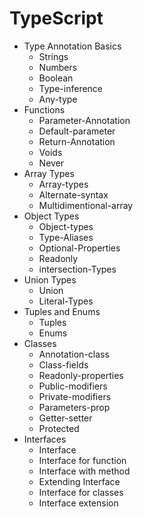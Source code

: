 <h1>TypeScript</h1>
<ul>
    <li>Type Annotation Basics
        <ul>
            <li>Strings</li>
            <li>Numbers</li>
            <li>Boolean</li>
            <li>Type-inference</li>
            <li>Any-type</li>
        </ul>
    </li>
    <li>Functions
        <ul>
            <li>Parameter-Annotation</li>
            <li>Default-parameter</li>
            <li>Return-Annotation</li>
            <li>Voids</li>
            <li>Never</li>
        </ul>
    </li>
    <li>Array Types
        <ul>
            <li>Array-types</li>
            <li>Alternate-syntax</li>
            <li>Multidimentional-array</li>
        </ul>
    </li>
    <li>Object Types
        <ul>
            <li>Object-types</li>
            <li>Type-Aliases</li>
            <li>Optional-Properties</li>
            <li>Readonly</li>
            <li>intersection-Types</li>
        </ul>
    </li>
    <li>Union Types
        <ul>
            <li>Union</li>
            <li>Literal-Types</li>
        </ul>
    </li>
    <li>Tuples and Enums
        <ul>
            <li>Tuples</li>
            <li>Enums</li>
        </ul>
    </li>
    <li>Classes
        <ul>
            <li>Annotation-class</li>
            <li>Class-fields</li>
            <li>Readonly-properties</li>
            <li>Public-modifiers</li>
            <li>Private-modifiers</li>
            <li>Parameters-prop</li>
            <li>Getter-setter</li>
            <li>Protected</li>
        </ul>
    </li>
    <li>Interfaces
        <ul>
            <li>Interface</li>
            <li>Interface for function</li>
            <li>Interface with method</li>
            <li>Extending Interface</li>
            <li>Interface for classes</li>
            <li>Interface extension</li>
        </ul>
    </li>
</ul>
